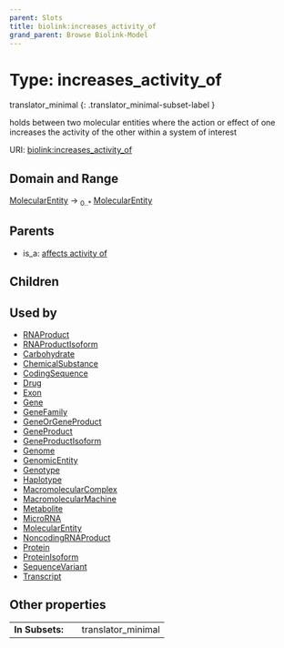 ```yaml
---
parent: Slots
title: biolink:increases_activity_of
grand_parent: Browse Biolink-Model
---
```


# Type: increases_activity_of

translator_minimal
{: .translator_minimal-subset-label }


holds between two molecular entities where the action or effect of one increases the activity of the other within a system of interest

URI: [biolink:increases_activity_of](https://w3id.org/biolink/vocab/increases_activity_of)

## Domain and Range

[MolecularEntity](MolecularEntity.md) ->  <sub>0..*</sub> [MolecularEntity](MolecularEntity.md)

## Parents

 *  is_a: [affects activity of](affects_activity_of.md)

## Children


## Used by

 * [RNAProduct](RNAProduct.md)
 * [RNAProductIsoform](RNAProductIsoform.md)
 * [Carbohydrate](Carbohydrate.md)
 * [ChemicalSubstance](ChemicalSubstance.md)
 * [CodingSequence](CodingSequence.md)
 * [Drug](Drug.md)
 * [Exon](Exon.md)
 * [Gene](Gene.md)
 * [GeneFamily](GeneFamily.md)
 * [GeneOrGeneProduct](GeneOrGeneProduct.md)
 * [GeneProduct](GeneProduct.md)
 * [GeneProductIsoform](GeneProductIsoform.md)
 * [Genome](Genome.md)
 * [GenomicEntity](GenomicEntity.md)
 * [Genotype](Genotype.md)
 * [Haplotype](Haplotype.md)
 * [MacromolecularComplex](MacromolecularComplex.md)
 * [MacromolecularMachine](MacromolecularMachine.md)
 * [Metabolite](Metabolite.md)
 * [MicroRNA](MicroRNA.md)
 * [MolecularEntity](MolecularEntity.md)
 * [NoncodingRNAProduct](NoncodingRNAProduct.md)
 * [Protein](Protein.md)
 * [ProteinIsoform](ProteinIsoform.md)
 * [SequenceVariant](SequenceVariant.md)
 * [Transcript](Transcript.md)

## Other properties

|  |  |  |
| --- | --- | --- |
| **In Subsets:** | | translator_minimal |

